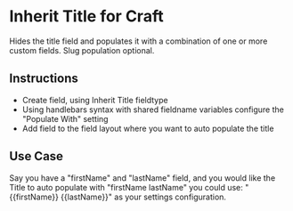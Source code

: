 # Inherit Title for Craft

Hides the title field and populates it with a combination of one or more custom fields. Slug population optional.

## Instructions

* Create field, using Inherit Title fieldtype
* Using handlebars syntax with shared fieldname variables configure the "Populate With" setting
* Add field to the field layout where you want to auto populate the title

## Use Case
Say you have a "firstName" and "lastName" field, and you would like the Title to auto populate with "firstName lastName" you could use: "{{firstName}} {{lastName}}" as your settings configuration.